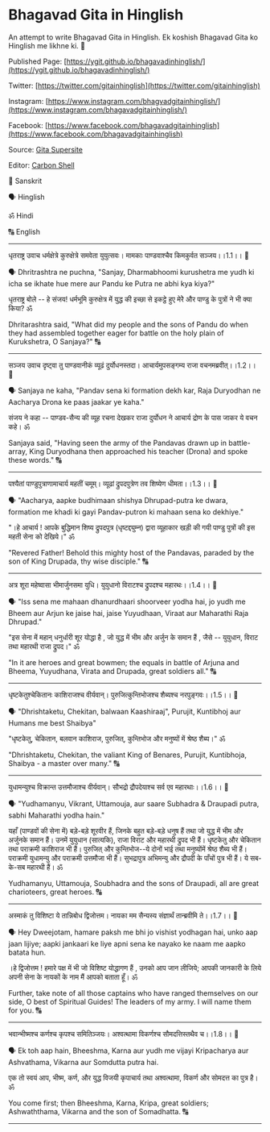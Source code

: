 # Bhagavad Gita in Hinglish

An attempt to write Bhagavad Gita in Hinglish. Ek koshish Bhagavad Gita ko Hinglish me likhne ki. 🙏

Published Page: [https://ygit.github.io/bhagavadinhinglish/](https://ygit.github.io/bhagavadinhinglish/)

Twitter: [https://twitter.com/gitainhinglish](https://twitter.com/gitainhinglish)

Instagram: [https://www.instagram.com/bhagvadgitainhinglish/](https://www.instagram.com/bhagavadgitainhinglish/)

Facebook: [https://www.facebook.com/bhagavadgitainhinglish](https://www.facebook.com/bhagavadgitainhinglish)

Source: [Gita Supersite](https://www.gitasupersite.iitk.ac.in/srimad?language=dv&field_chapter_value=1&field_nsutra_value=1)

Editor: [Carbon Shell](https://carbon.now.sh)

📜 Sanskrit

🗣 Hinglish

ॐ Hindi

🔠 English

---

धृतराष्ट्र उवाच
धर्मक्षेत्रे कुरुक्षेत्रे समवेता युयुत्सवः।
मामकाः पाण्डवाश्चैव किमकुर्वत सञ्जय।।1.1।। 📜

🗣 Dhritrashtra ne puchna, "Sanjay, Dharmabhoomi kurushetra me yudh ki icha se ikhate hue mere aur Pandu ke Putra ne abhi kya kiya?"

धृतराष्ट्र बोले -- 
हे संजय! धर्मभूमि कुरुक्षेत्र में युद्ध की इच्छा से इकट्ठे हुए मेरेे और पाण्डु के पुत्रों ने भी क्या किया? ॐ

Dhritarashtra said, "What did my people and the sons of Pandu do when they had assembled together eager for battle on the holy plain of Kurukshetra, O Sanjaya?" 🔠

--- 

सञ्जय उवाच
दृष्ट्वा तु पाण्डवानीकं व्यूढं दुर्योधनस्तदा।
आचार्यमुपसङ्गम्य राजा वचनमब्रवीत्।।1.2।। 📜

🗣 Sanjaya ne kaha, "Pandav sena ki formation dekh kar, Raja Duryodhan ne Aacharya Drona ke paas jaakar ye kaha."

संजय ने कहा -- 
पाण्डव-सैन्य की व्यूह रचना देखकर राजा दुर्योधन ने आचार्य द्रोण के पास जाकर ये वचन कहे। ॐ

Sanjaya said, "Having seen the army of the Pandavas drawn up in battle-array, King Duryodhana then approached his teacher (Drona) and spoke these words." 🔠

---

पश्यैतां पाण्डुपुत्राणामाचार्य महतीं चमूम्।
व्यूढां द्रुपदपुत्रेण तव शिष्येण धीमता।।1.3।। 📜

🗣 "Aacharya, aapke budhimaan shishya Dhrupad-putra ke dwara, formation me khadi ki gayi Pandav-putron ki mahaan sena ko dekhiye."

"।हे आचार्य ! आपके बुद्धिमान शिष्य द्रुपदपुत्र (धृष्टद्द्युम्न) द्वारा व्यूहाकार खड़ी की गयी पाण्डु पुत्रों की इस महती सेना को देखिये।" ॐ

"Revered Father! Behold this mighty host of the Pandavas, paraded by the son of King Drupada, thy wise disciple." 🔠

---

अत्र शूरा महेष्वासा भीमार्जुनसमा युधि।
युयुधानो विराटश्च द्रुपदश्च महारथः।।1.4।। 📜

🗣 "Iss sena me mahaan dhanurdhaari shoorveer yodha hai, jo yudh me Bheem aur Arjun ke jaise hai, jaise Yuyudhaan, Viraat aur Maharathi Raja Dhrupad." 

"इस सेना में महान् धनुर्धारी शूर योद्धा है ,  जो युद्ध में भीम और अर्जुन के समान हैं , जैसे --  युयुधान, विराट तथा महारथी राजा द्रुपद।" ॐ

"In it are heroes and great bowmen; the equals in battle of Arjuna and Bheema, Yuyudhana, Virata and Drupada, great soldiers all." 🔠

---

धृष्टकेतुश्चेकितानः काशिराजश्च वीर्यवान्।
पुरुजित्कुन्तिभोजश्च शैब्यश्च नरपुङ्गवः।।1.5।। 📜

🗣 "Dhrishtaketu, Chekitan, balwaan Kaashiraaj", Purujit, Kuntibhoj aur Humans me best Shaibya"

"धृष्टकेतु, चेकितान, बलवान काशिराज,  पुरुजित्, कुन्तिभोज और मनुष्यों में श्रेष्ठ शैब्य।" ॐ

"Dhrishtaketu, Chekitan, the valiant King of Benares, Purujit, Kuntibhoja, Shaibya - a master over many." 🔠

---

युधामन्युश्च विक्रान्त उत्तमौजाश्च वीर्यवान्।
सौभद्रो द्रौपदेयाश्च सर्व एव महारथाः।।1.6।। 📜

🗣 "Yudhamanyu, Vikrant, Uttamouja, aur saare Subhadra & Draupadi putra, sabhi Maharathi yodha hain."

यहाँ (पाण्डवों की सेना में) बड़े-बड़े शूरवीर हैं, जिनके बहुत बड़े-बड़े धनुष हैं तथा जो युद्ध में भीम और अर्जुनके समान हैं। उनमें युयुधान (सात्यकि), राजा विराट और महारथी द्रुपद भी हैं। धृष्टकेतु और चेकितान तथा पराक्रमी काशिराज भी हैं। पुरुजित् और कुन्तिभोज--ये दोनों भाई तथा मनुष्योंमें श्रेष्ठ शैब्य भी हैं। पराक्रमी युधामन्यु और पराक्रमी उत्तमौजा भी हैं। सुभद्रापुत्र अभिमन्यु और द्रौपदी के पाँचों पुत्र भी हैं। ये सब-के-सब महारथी हैं। ॐ

Yudhamanyu, Uttamouja, Soubhadra and the sons of Draupadi, all are great charioteers, great heroes. 🔠
 
 ---
 
अस्माकं तु विशिष्टा ये तान्निबोध द्विजोत्तम।
नायका मम सैन्यस्य संज्ञार्थं तान्ब्रवीमि ते।।1.7।। 📜

🗣 Hey Dweejotam, hamare paksh me bhi jo vishist yodhagan hai, unko aap jaan lijiye; aapki jankaari ke liye apni sena ke nayako ke naam me aapko batata hun.

।हे द्विजोत्तम ! हमारे पक्ष में भी जो विशिष्ट योद्धागण हैं , उनको आप जान लीजिये; आपकी जानकारी के लिये अपनी सेना के नायकों के नाम मैं आपको बताता हूँ। ॐ

Further, take note of all those captains who have ranged themselves on our side, O best of Spiritual Guides! The leaders of my army. I will name them for you. 🔠

---

भवान्भीष्मश्च कर्णश्च कृपश्च समितिञ्जयः।
अश्वत्थामा विकर्णश्च सौमदत्तिस्तथैव च।।1.8।। 📜

🗣 Ek toh aap hain, Bheeshma, Karna aur yudh me vijayi Kripacharya aur Ashvathama, Vikarna aur Somdutta putra hai.

एक तो स्वयं आप, भीष्म, कर्ण, और युद्ध विजयी कृपाचार्य तथा अश्वत्थामा, विकर्ण और सोमदत्त का पुत्र है। ॐ

You come first; then Bheeshma, Karna, Kripa, great soldiers; Ashwaththama, Vikarna and the son of Somadhatta. 🔠

---
